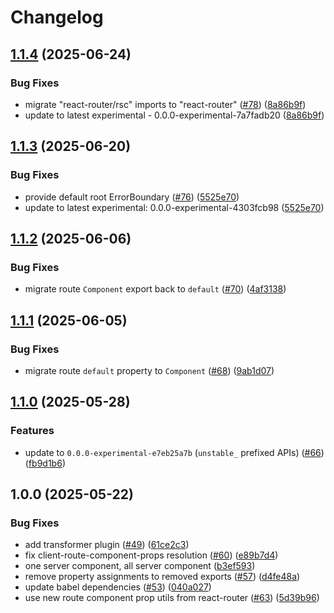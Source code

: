 # Changelog

## [1.1.4](https://github.com/jacob-ebey/parcel-plugin-react-router/compare/parcel-transformer-react-router-experimental-v1.1.3...parcel-transformer-react-router-experimental-v1.1.4) (2025-06-24)


### Bug Fixes

* migrate "react-router/rsc" imports to "react-router" ([#78](https://github.com/jacob-ebey/parcel-plugin-react-router/issues/78)) ([8a86b9f](https://github.com/jacob-ebey/parcel-plugin-react-router/commit/8a86b9f3403bef52c8753bf5bbeee4d50f0cbfbe))
* update to latest experimental - 0.0.0-experimental-7a7fadb20 ([8a86b9f](https://github.com/jacob-ebey/parcel-plugin-react-router/commit/8a86b9f3403bef52c8753bf5bbeee4d50f0cbfbe))

## [1.1.3](https://github.com/jacob-ebey/parcel-plugin-react-router/compare/parcel-transformer-react-router-experimental-v1.1.2...parcel-transformer-react-router-experimental-v1.1.3) (2025-06-20)


### Bug Fixes

* provide default root ErrorBoundary ([#76](https://github.com/jacob-ebey/parcel-plugin-react-router/issues/76)) ([5525e70](https://github.com/jacob-ebey/parcel-plugin-react-router/commit/5525e70286b563ef2330ca6812ff334b424d1e74))
* update to latest experimental: 0.0.0-experimental-4303fcb98 ([5525e70](https://github.com/jacob-ebey/parcel-plugin-react-router/commit/5525e70286b563ef2330ca6812ff334b424d1e74))

## [1.1.2](https://github.com/jacob-ebey/parcel-plugin-react-router/compare/parcel-transformer-react-router-experimental-v1.1.1...parcel-transformer-react-router-experimental-v1.1.2) (2025-06-06)


### Bug Fixes

* migrate route `Component` export back to `default` ([#70](https://github.com/jacob-ebey/parcel-plugin-react-router/issues/70)) ([4af3138](https://github.com/jacob-ebey/parcel-plugin-react-router/commit/4af3138192f32a353847bbb0e00dc3e899f81912))

## [1.1.1](https://github.com/jacob-ebey/parcel-plugin-react-router/compare/parcel-transformer-react-router-experimental-v1.1.0...parcel-transformer-react-router-experimental-v1.1.1) (2025-06-05)


### Bug Fixes

* migrate route `default` property to `Component` ([#68](https://github.com/jacob-ebey/parcel-plugin-react-router/issues/68)) ([9ab1d07](https://github.com/jacob-ebey/parcel-plugin-react-router/commit/9ab1d07d13e0022f626e6046364e482e451744c2))

## [1.1.0](https://github.com/jacob-ebey/parcel-plugin-react-router/compare/parcel-transformer-react-router-experimental-v1.0.0...parcel-transformer-react-router-experimental-v1.1.0) (2025-05-28)


### Features

* update to `0.0.0-experimental-e7eb25a7b` (`unstable_` prefixed APIs) ([#66](https://github.com/jacob-ebey/parcel-plugin-react-router/issues/66)) ([fb9d1b6](https://github.com/jacob-ebey/parcel-plugin-react-router/commit/fb9d1b6420cd837dc359e972b7f8ea19dee08807))

## 1.0.0 (2025-05-22)


### Bug Fixes

* add transformer plugin ([#49](https://github.com/jacob-ebey/parcel-plugin-react-router/issues/49)) ([61ce2c3](https://github.com/jacob-ebey/parcel-plugin-react-router/commit/61ce2c321041e7d73c48c78f98bac63acea2b641))
* fix client-route-component-props resolution ([#60](https://github.com/jacob-ebey/parcel-plugin-react-router/issues/60)) ([e89b7d4](https://github.com/jacob-ebey/parcel-plugin-react-router/commit/e89b7d4a8a986ce25149f0022e455d1d3484a9ac))
* one server component, all server component ([b3ef593](https://github.com/jacob-ebey/parcel-plugin-react-router/commit/b3ef593a5ab6a2ecb0d70b89ed552fdc59227859))
* remove property assignments to removed exports ([#57](https://github.com/jacob-ebey/parcel-plugin-react-router/issues/57)) ([d4fe48a](https://github.com/jacob-ebey/parcel-plugin-react-router/commit/d4fe48aa58fdaee7e61246e130beb2d55c554c8d))
* update babel dependencies ([#53](https://github.com/jacob-ebey/parcel-plugin-react-router/issues/53)) ([040a027](https://github.com/jacob-ebey/parcel-plugin-react-router/commit/040a027e72afbd4d2a01bd9cdb991838448ddc50))
* use new route component prop utils from react-router ([#63](https://github.com/jacob-ebey/parcel-plugin-react-router/issues/63)) ([5d39b96](https://github.com/jacob-ebey/parcel-plugin-react-router/commit/5d39b9621900715a64c3679e3f80bad659b1b6c2))
